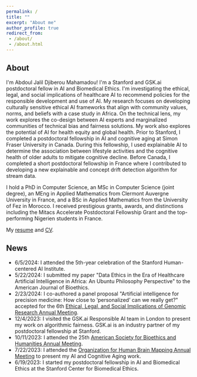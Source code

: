 ```yaml
---
permalink: /
title: ""
excerpt: "About me"
author_profile: true
redirect_from:
 - /about/
 - /about.html
---
```


About 
------
I'm Abdoul Jalil Djiberou Mahamadou! I'm a Stanford and GSK.ai postdoctoral fellow in AI and Biomedical Ethics. I'm investigating the ethical, legal, and social implications of healthcare AI to recommend policies for the responsible development and use of AI. My research focuses on developing culturally sensitive ethical AI frameworks that align with community values, norms, and beliefs with a case study in Africa. On the technical lens, my work explores the co-design between AI experts and marginalized communities of technical bias and fairness solutions. My work also explores the potential of AI for health equity and global health. Prior to Stanford, I completed a postdoctoral fellowship in AI and cognitive aging at Simon Fraser University in Canada. During this fellowship, I used explainable AI to determine the association between lifestyle activities and the cognitive health of older adults to mitigate cognitive decline. Before Canada, I completed a short postdoctoral fellowship in France where I contributed to developing a new explainable and concept drift detection algorithm for stream data.  

I hold a PhD in Computer Science, an MSc in Computer Science (joint degree), an MEng in Applied Mathematics from Clermont Auvergne University in France, and a BSc in Applied Mathematics from the University of Fez in Morocco. I received prestigious grants, awards, and distinctions including the Mitacs Accelerate Postdoctoral Fellowship Grant and the top-performing Nigerien students in France.

My [resume](/files/Resume-Abdoul.pdf) and [CV](/files/CV-Abdoul-June-2024.pdf). 

News
------
- 6/5/2024: I attended the 5th-year celebration of the Stanford Human-centered AI Institute.
- 5/22/2024: I submitted my paper "Data Ethics in the Era of Healthcare Artificial Intelligence in Africa: An Ubuntu Philosophy Perspective" to the American Journal of Bioethics.
- 2/23/2024: I co-authored a panel proposal "Artificial intelligence for precision medicine: How close to ‘personalized’ can we really get?" accepted for the 6th [Ethical, Legal, and Social Implications of Genomic Research Annual Meeting](https://elsicon2024.eventscribe.net/).
- 12/4/2023: I visited the GSK.ai Responsible AI team in London to present my work on algorithmic fairness. GSK.ai is an industry partner of my postdoctoral fellowship at Stanford.
- 10/11/2023: I attended the 25th [American Society for Bioethics and Humanities Annual Meeting](https://asbh23.eventscribe.net/).
- 7/22/2023: I attended the [Organization for Human Brain Mapping Annual Meeting](https://event.fourwaves.com/ohbm2023/pages) to present my AI and Cognitive Aging work.
- 6/19/2023: I started my postdoctoral fellowship in AI and Biomedical Ethics at the Stanford Center for Biomedical Ethics.

